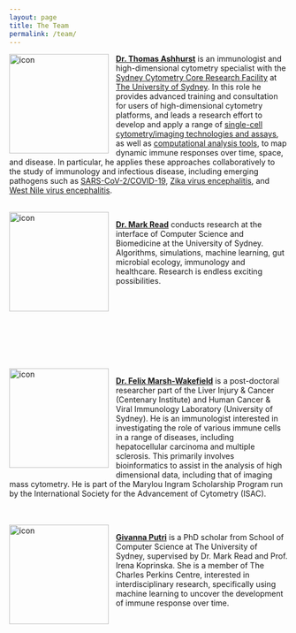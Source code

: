 ```yaml
---
layout: page
title: The Team
permalink: /team/
---
```


<div class='row'>
    <div class="image">
        <a href="https://immunedynamics.github.io/thomas-ashhurst/">
            <img src="https://raw.githubusercontent.com/tomashhurst/tomashhurst.github.io/master/images/TA%20cropped.jpg" alt="icon" width="180" align="left" style="padding-left: 0px; padding-right: 10px; padding-top: 0px; padding-bottom: 5px">
        </a>
    </div>
</div>

[**Dr. Thomas Ashhurst**](https://immunedynamics.github.io/thomas-ashhurst/) is an immunologist and high-dimensional cytometry specialist with the [Sydney Cytometry Core Research Facility](https://sydneycytometry.org.au) at [The University of Sydney](https://www.sydney.edu.au/). In this role he provides advanced training and consultation for users of high-dimensional cytometry platforms, and leads a research effort to develop and apply a range of [single-cell cytometry/imaging technologies and assays](https://tomashhurst.github.io/research/#high-dimensional-cytometry-and-imaging-technologies), as well as [computational analysis tools](https://tomashhurst.github.io/research/#computational-analysis-approaches), to map dynamic immune responses over time, space, and disease. In particular, he applies these approaches collaboratively to the study of immunology and infectious disease, including emerging pathogens such as [SARS-CoV-2/COVID-19](https://tomashhurst.github.io/research/#application-to-disease), [Zika virus encephalitis](https://tomashhurst.github.io/research/#application-to-disease), and [West Nile virus encephalitis](https://tomashhurst.github.io/research/#application-to-disease).

<br />

<div class='row'>
    <div class="image">
        <a href="https://immunedynamics.github.io/mark-read/">
            <img src="https://marknormanread.github.io/assets/images/MarkRead_small.JPG" alt="icon" width="180" align="left" style="padding-left: 0px; padding-right: 10px; padding-top: 0px; padding-bottom: 5px">
        </a>
    </div>
</div>

[**Dr. Mark Read**](https://immunedynamics.github.io/mark-read/) conducts research at the interface of Computer Science and Biomedicine at the University of Sydney. Algorithms, simulations, machine learning, gut microbial ecology, immunology and healthcare. Research is endless exciting possibilities.

<br />
<br />
<br />
<br />
<br />
<br />
<br />
<br />

<div class='row'>
    <div class="image">
        <a href="http://scholar.google.com/citations?user=6PaVkisAAAAJ&hl=en">
            <img src="https://ca.slack-edge.com/TLYFBANH2-UM1JA0BC5-69f86dacaa11-512" alt="icon" width="180" align="left" style="padding-left: 0px; padding-right: 10px; padding-top: 0px; padding-bottom: 5px">
        </a>
    </div>
</div>

[**Dr. Felix Marsh-Wakefield**](http://scholar.google.com/citations?user=6PaVkisAAAAJ&hl=en) is a post-doctoral researcher part of the Liver Injury & Cancer (Centenary Institute) and Human Cancer & Viral Immunology Laboratory (University of Sydney). He is an immunologist interested in investigating the role of various immune cells in a range of diseases, including hepatocellular carcinoma and multiple sclerosis. This primarily involves bioinformatics to assist in the analysis of high dimensional data, including that of imaging mass cytometry. He is part of the Marylou Ingram Scholarship Program run by the International Society for the Advancement of Cytometry (ISAC).

<br />
<br />

<div class='row'>
    <div class="image">
        <a href="https://scholar.google.com/citations?user=S-sNLPIAAAAJ&hl=en">
            <img src="https://avatars.githubusercontent.com/u/5366317?s=460&u=ac0322d285310461de6ad2a4b938252b6ea2d948&v=4" alt="icon" width="180" align="left" style="padding-left: 0px; padding-right: 10px; padding-top: 0px; padding-bottom: 5px">
        </a>
    </div>
</div>

[**Givanna Putri**](https://scholar.google.com/citations?user=S-sNLPIAAAAJ&hl=en) is a PhD scholar from School of Computer Science at The University of Sydney, supervised by Dr. Mark Read and Prof. Irena Koprinska. She is a member of The Charles Perkins Centre, interested in interdisciplinary research, specifically using machine learning to uncover the development of immune response over time.

<br />
<br />
<br />
<br />
